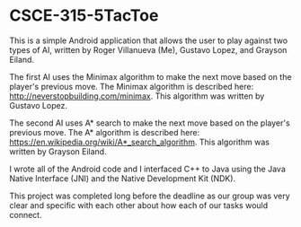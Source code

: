 # CSCE-315-5TacToe

This is a simple Android application that allows the user to play against two types of AI, written by 
Roger Villanueva (Me), Gustavo Lopez, and Grayson Eiland.

The first AI uses the Minimax algorithm to make the next move based on the player's previous move. The Minimax algorithm 
is described here: http://neverstopbuilding.com/minimax. This algorithm was written by Gustavo Lopez.

The second AI uses A* search to make the next move based on the player's previous move. The A* algorithm is described here:
https://en.wikipedia.org/wiki/A*_search_algorithm. This algorithm was written by Grayson Eiland.

I wrote all of the Android code and I interfaced C++ to Java using the Java Native Interface (JNI) and the Native Development Kit (NDK).

This project was completed long before the deadline as our group was very clear and specific with each other about how each of our tasks would connect.
